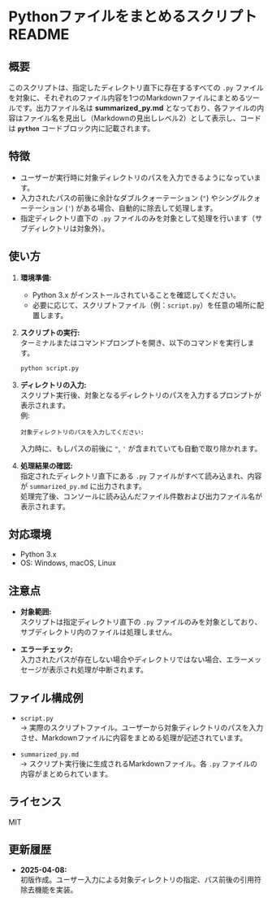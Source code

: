 # Pythonファイルをまとめるスクリプト README

## 概要
このスクリプトは、指定したディレクトリ直下に存在するすべての `.py` ファイルを対象に、それぞれのファイル内容を1つのMarkdownファイルにまとめるツールです。出力ファイル名は **summarized_py.md** となっており、各ファイルの内容はファイル名を見出し（Markdownの見出しレベル2）として表示し、コードは **`python`** コードブロック内に記載されます。

## 特徴
- ユーザーが実行時に対象ディレクトリのパスを入力できるようになっています。
- 入力されたパスの前後に余計なダブルクォーテーション (`"`) やシングルクォーテーション (`'`) がある場合、自動的に除去して処理します。
- 指定ディレクトリ直下の `.py` ファイルのみを対象として処理を行います（サブディレクトリは対象外）。

## 使い方

1. **環境準備:**  
   - Python 3.x がインストールされていることを確認してください。  
   - 必要に応じて、スクリプトファイル（例：`script.py`）を任意の場所に配置します。

2. **スクリプトの実行:**  
   ターミナルまたはコマンドプロンプトを開き、以下のコマンドを実行します。

   ```bash
   python script.py
   ```

3. **ディレクトリの入力:**  
   スクリプト実行後、対象となるディレクトリのパスを入力するプロンプトが表示されます。  
   例:  
   ```
   対象ディレクトリのパスを入力してください:
   ```
   入力時に、もしパスの前後に `"`, `'` が含まれていても自動で取り除かれます。

4. **処理結果の確認:**  
   指定されたディレクトリ直下にある `.py` ファイルがすべて読み込まれ、内容が `summarized_py.md` に出力されます。  
   処理完了後、コンソールに読み込んだファイル件数および出力ファイル名が表示されます。

## 対応環境
- Python 3.x
- OS: Windows, macOS, Linux

## 注意点
- **対象範囲:**  
  スクリプトは指定ディレクトリ直下の `.py` ファイルのみを対象としており、サブディレクトリ内のファイルは処理しません。

- **エラーチェック:**  
  入力されたパスが存在しない場合やディレクトリではない場合、エラーメッセージが表示され処理が中断されます。

## ファイル構成例

- `script.py`  
  → 実際のスクリプトファイル。ユーザーから対象ディレクトリのパスを入力させ、Markdownファイルに内容をまとめる処理が記述されています。

- `summarized_py.md`  
  → スクリプト実行後に生成されるMarkdownファイル。各 `.py` ファイルの内容がまとめられています。

## ライセンス
MIT

## 更新履歴
- **2025-04-08:**  
  初版作成。ユーザー入力による対象ディレクトリの指定、パス前後の引用符除去機能を実装。
